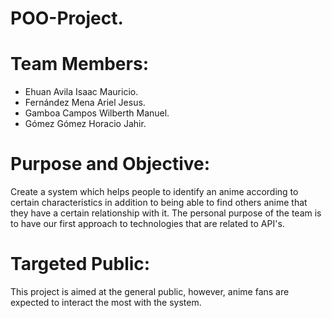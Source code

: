 # POO-Project.

# Team Members:
  - Ehuan Avila Isaac Mauricio.
  - Fernández Mena Ariel Jesus.
  - Gamboa Campos Wilberth Manuel.
  - Gómez Gómez Horacio Jahir.
  
# Purpose and Objective:
Create a system which helps people to identify an anime according to certain characteristics in addition to being able to find others anime that they have a certain relationship with it. The personal purpose of the team is to have our first approach to technologies that are related to API's.

# Targeted Public:
This project is aimed at the general public, however, anime fans are expected to interact the most with the system.

